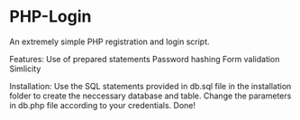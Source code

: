 # PHP-Login
An extremely simple PHP registration and login script.

Features:
  Use of prepared statements
  Password hashing
  Form validation
  Simlicity

Installation:
  Use the SQL statements provided in db.sql file in the installation folder to create the neccessary database and table.
  Change the parameters in db.php file according to your credentials.
  Done!
